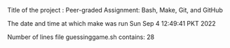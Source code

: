 Title of the project : Peer-graded Assignment: Bash, Make, Git, and GitHub

The date and time at which make was run
Sun Sep  4 12:49:41 PKT 2022

Number of lines file guessinggame.sh contains:
28
